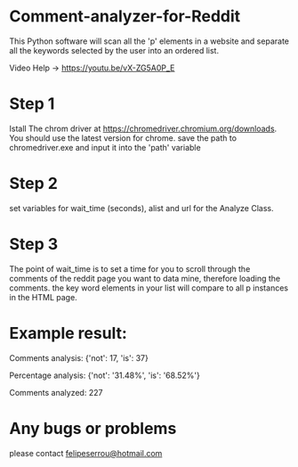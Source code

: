 # Comment-analyzer-for-Reddit
This Python software will scan all the 'p' elements in a website and separate all the keywords selected by the user into an ordered list.

Video Help -> https://youtu.be/vX-ZG5A0P_E
# Step 1
Istall The chrom driver at https://chromedriver.chromium.org/downloads. You should use the latest version for chrome.
save the path to chromedriver.exe and input it into the 'path' variable
# Step 2
set variables for wait_time (seconds), alist and url for the Analyze Class.

# Step 3
The point of wait_time is to set a time for you to scroll through the comments of the reddit page you want to data mine, therefore loading the comments.
the key word elements in your list will compare to all p instances in the HTML page.



# Example result:
Comments analysis:
{'not': 17, 'is': 37}

Percentage analysis:
{'not': '31.48%', 'is': '68.52%'}

Comments analyzed:
227

# Any bugs or problems 
please contact 
felipeserrou@hotmail.com
